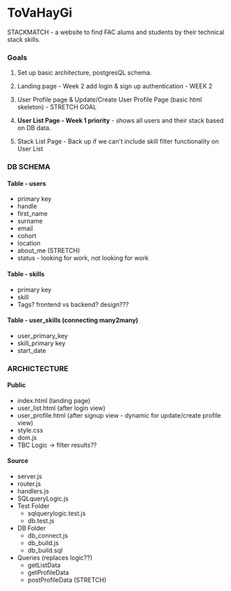 # ToVaHayGi

STACKMATCH - a website to find FAC alums and students by their technical stack skills.

### Goals

1. Set up basic architecture, postgresQL schema.

1. Landing page - Week 2 add login & sign up authentication - WEEK 2
2. User Profile page & Update/Create User Profile Page (basic html skeleton) - STRETCH GOAL
3. **User List Page - Week 1 priority** - shows all users and their stack based on DB data. 
4. Stack List Page - Back up if we can't include skill filter functionality on User List 



### DB SCHEMA

#### Table - users
- primary key
- handle
- first_name
- surname
- email
- cohort
- location
- about_me (STRETCH)
- status - looking for work, not looking for work

#### Table - skills
- primary key
- skill
- Tags? frontend vs backend? design??? 


#### Table - user_skills (connecting many2many)
- user_primary_key
- skill_primary key
- start_date

### ARCHICTECTURE

#### Public

- index.html (landing page)
- user_list.html (after login view)
- user_profile.html (after signup view - dynamic for update/create profile view)
- style.css
- dom.js
- TBC Logic -> filter results?? 


#### Source
- server.js
- router.js
- handlers.js
- SQLqueryLogic.js
- Test Folder
    - sqlquerylogic.test.js
    - db.test.js
- DB Folder
    - db_connect.js
    - db_build.js
    - db_build.sql
- Queries (replaces logic??) 
    - getListData
    - getProfileData
    - postProfileData (STRETCH)
  
